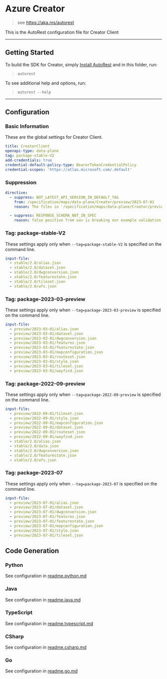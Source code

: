 # Azure Creator

> see https://aka.ms/autorest

This is the AutoRest configuration file for Creator Client

---

## Getting Started

To build the SDK for Creator, simply [Install AutoRest](https://aka.ms/autorest/install) and in this folder, run:

> `autorest`

To see additional help and options, run:

> `autorest --help`

---

## Configuration

### Basic Information

These are the global settings for Creator Client.

``` yaml
title: CreatorClient
openapi-type: data-plane
tag: package-stable-V2
add-credentials: true
credential-default-policy-type: BearerTokenCredentialPolicy
credential-scopes: 'https://atlas.microsoft.com/.default'
```

### Suppression

``` yaml
directive:
  - suppress: NOT_LATEST_API_VERSION_IN_DEFAULT_TAG
    from: /specification/maps/data-plane/Creator/preview/2023-07-01
    reason: The files in '/specification/maps/data-plane/Creator/preview/2023-07-01' were never released. Please ignore them, they should not appear in the TOC. '/specification/maps/data-plane/Creator/preview/2023-03-01/' contains the latest preview.

  - suppress: RESPONSE_SCHEMA_NOT_IN_SPEC
    reason: false positive from oav is breaking our example validation. See azure/oav#1021.
```

### Tag: package-stable-V2

These settings apply only when `--tag=package-stable-V2` is specified on the command line.

```yaml $(tag) == 'package-stable-V2'
input-file:
  - stable/2.0/alias.json
  - stable/2.0/dataset.json
  - stable/2.0/dwgconversion.json
  - stable/2.0/featurestate.json
  - stable/2.0/tileset.json
  - stable/2.0/wfs.json

```

### Tag: package-2023-03-preview

These settings apply only when `--tag=package-2023-03-preview` is specified on the command line.

``` yaml $(tag) == 'package-2023-03-preview'
input-file:
  - preview/2023-03-01/alias.json
  - preview/2023-03-01/dataset.json
  - preview/2023-03-01/dwgconversion.json
  - preview/2023-03-01/features.json
  - preview/2023-03-01/featurestate.json
  - preview/2023-03-01/mapconfiguration.json
  - preview/2023-03-01/routeset.json
  - preview/2023-03-01/style.json
  - preview/2023-03-01/tileset.json
  - preview/2023-03-01/wayfind.json
```

### Tag: package-2022-09-preview

These settings apply only when `--tag=package-2022-09-preview` is specified on the command line.

``` yaml $(tag) == 'package-2022-09-preview'
input-file:
  - preview/2022-09-01/tileset.json
  - preview/2022-09-01/style.json
  - preview/2022-09-01/mapconfiguration.json
  - preview/2022-09-01/dataset.json
  - preview/2022-09-01/routeset.json
  - preview/2022-09-01/wayfind.json
  - stable/2.0/alias.json
  - stable/2.0/data.json
  - stable/2.0/dwgconversion.json
  - stable/2.0/featurestate.json
  - stable/2.0/wfs.json
```

### Tag: package-2023-07

These settings apply only when `--tag=package-2023-07` is specified on the command line.

``` yaml $(tag) == 'package-2023-07'
input-file:
  - preview/2023-07-01/alias.json
  - preview/2023-07-01/dataset.json
  - preview/2023-07-01/dwgconversion.json
  - preview/2023-07-01/features.json
  - preview/2023-07-01/featurestate.json
  - preview/2023-07-01/mapconfiguration.json
  - preview/2023-07-01/style.json
  - preview/2023-07-01/tileset.json
```

## Code Generation

### Python

See configuration in [readme.python.md](./readme.python.md)

### Java

See configuration in [readme.java.md](./readme.java.md)

### TypeScript

See configuration in [readme.typescript.md](./readme.typescript.md)

### CSharp

See configuration in [readme.csharp.md](./readme.csharp.md)

### Go

See configuration in [readme.go.md](./readme.go.md)

